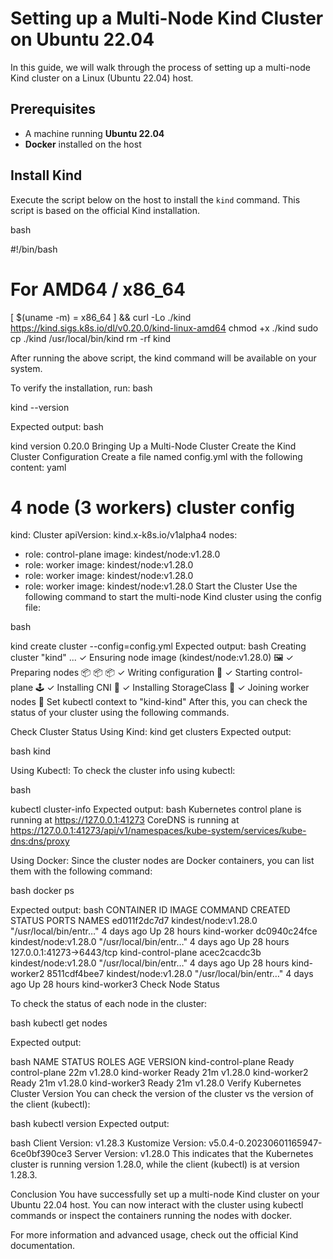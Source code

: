 # Setting up a Multi-Node Kind Cluster on Ubuntu 22.04

In this guide, we will walk through the process of setting up a multi-node Kind cluster on a Linux (Ubuntu 22.04) host.

## Prerequisites

- A machine running **Ubuntu 22.04**
- **Docker** installed on the host

## Install Kind

Execute the script below on the host to install the `kind` command. This script is based on the official Kind installation.

bash

#!/bin/bash

# For AMD64 / x86_64
[ $(uname -m) = x86_64 ] && curl -Lo ./kind https://kind.sigs.k8s.io/dl/v0.20.0/kind-linux-amd64
chmod +x ./kind
sudo cp ./kind /usr/local/bin/kind
rm -rf kind

After running the above script, the kind command will be available on your system.

To verify the installation, run:
bash

kind --version

Expected output:
bash

kind version 0.20.0
Bringing Up a Multi-Node Cluster
Create the Kind Cluster Configuration
Create a file named config.yml with the following content:
yaml
# 4 node (3 workers) cluster config
kind: Cluster
apiVersion: kind.x-k8s.io/v1alpha4
nodes:
- role: control-plane
  image: kindest/node:v1.28.0
- role: worker
  image: kindest/node:v1.28.0
- role: worker
  image: kindest/node:v1.28.0
- role: worker
  image: kindest/node:v1.28.0
Start the Cluster
Use the following command to start the multi-node Kind cluster using the config file:

bash

kind create cluster --config=config.yml
Expected output:
bash
Creating cluster "kind" ...
 ✓ Ensuring node image (kindest/node:v1.28.0) 🖼
 ✓ Preparing nodes 📦 📦 📦
 ✓ Writing configuration 📜
 ✓ Starting control-plane 🕹️
 ✓ Installing CNI 🔌
 ✓ Installing StorageClass 💾
 ✓ Joining worker nodes 🚜
Set kubectl context to "kind-kind"
After this, you can check the status of your cluster using the following commands.

Check Cluster Status
Using Kind:
kind get clusters
Expected output:

bash
kind

Using Kubectl:
To check the cluster info using kubectl:

bash

kubectl cluster-info
Expected output:
bash
Kubernetes control plane is running at https://127.0.0.1:41273
CoreDNS is running at https://127.0.0.1:41273/api/v1/namespaces/kube-system/services/kube-dns:dns/proxy

Using Docker:
Since the cluster nodes are Docker containers, you can list them with the following command:

bash
docker ps

Expected output:
bash
CONTAINER ID   IMAGE                  COMMAND                  CREATED      STATUS        PORTS                       NAMES
ed011f2dc7d7   kindest/node:v1.28.0   "/usr/local/bin/entr…"   4 days ago   Up 28 hours                               kind-worker
dc0940c24fce   kindest/node:v1.28.0   "/usr/local/bin/entr…"   4 days ago   Up 28 hours   127.0.0.1:41273->6443/tcp   kind-control-plane
acec2cacdc3b   kindest/node:v1.28.0   "/usr/local/bin/entr…"   4 days ago   Up 28 hours                               kind-worker2
8511cdf4bee7   kindest/node:v1.28.0   "/usr/local/bin/entr…"   4 days ago   Up 28 hours                               kind-worker3
Check Node Status

To check the status of each node in the cluster:

bash
kubectl get nodes

Expected output:

bash
NAME                 STATUS   ROLES           AGE   VERSION
kind-control-plane   Ready    control-plane   22m   v1.28.0
kind-worker          Ready    <none>          21m   v1.28.0
kind-worker2         Ready    <none>          21m   v1.28.0
kind-worker3         Ready    <none>          21m   v1.28.0
Verify Kubernetes Cluster Version
You can check the version of the cluster vs the version of the client (kubectl):

bash
kubectl version
Expected output:

bash
Client Version: v1.28.3
Kustomize Version: v5.0.4-0.20230601165947-6ce0bf390ce3
Server Version: v1.28.0
This indicates that the Kubernetes cluster is running version 1.28.0, while the client (kubectl) is at version 1.28.3.

Conclusion
You have successfully set up a multi-node Kind cluster on your Ubuntu 22.04 host. You can now interact with the cluster using kubectl commands or inspect the containers running the nodes with docker.

For more information and advanced usage, check out the official Kind documentation.
